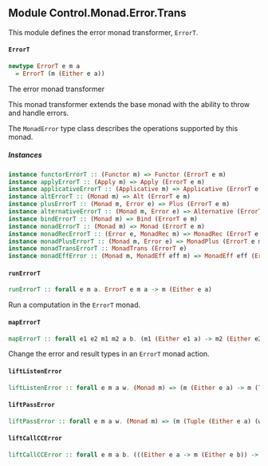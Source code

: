 ## Module Control.Monad.Error.Trans

This module defines the error monad transformer, `ErrorT`.

#### `ErrorT`

``` purescript
newtype ErrorT e m a
  = ErrorT (m (Either e a))
```

The error monad transformer

This monad transformer extends the base monad with the ability to throw and handle
errors.

The `MonadError` type class describes the operations supported by this monad.

##### Instances
``` purescript
instance functorErrorT :: (Functor m) => Functor (ErrorT e m)
instance applyErrorT :: (Apply m) => Apply (ErrorT e m)
instance applicativeErrorT :: (Applicative m) => Applicative (ErrorT e m)
instance altErrorT :: (Monad m) => Alt (ErrorT e m)
instance plusErrorT :: (Monad m, Error e) => Plus (ErrorT e m)
instance alternativeErrorT :: (Monad m, Error e) => Alternative (ErrorT e m)
instance bindErrorT :: (Monad m) => Bind (ErrorT e m)
instance monadErrorT :: (Monad m) => Monad (ErrorT e m)
instance monadRecErrorT :: (Error e, MonadRec m) => MonadRec (ErrorT e m)
instance monadPlusErrorT :: (Monad m, Error e) => MonadPlus (ErrorT e m)
instance monadTransErrorT :: MonadTrans (ErrorT e)
instance monadEffError :: (Monad m, MonadEff eff m) => MonadEff eff (ErrorT e m)
```

#### `runErrorT`

``` purescript
runErrorT :: forall e m a. ErrorT e m a -> m (Either e a)
```

Run a computation in the `ErrorT` monad.

#### `mapErrorT`

``` purescript
mapErrorT :: forall e1 e2 m1 m2 a b. (m1 (Either e1 a) -> m2 (Either e2 b)) -> ErrorT e1 m1 a -> ErrorT e2 m2 b
```

Change the error and result types in an `ErrorT` monad action.

#### `liftListenError`

``` purescript
liftListenError :: forall e m a w. (Monad m) => (m (Either e a) -> m (Tuple (Either e a) w)) -> ErrorT e m a -> ErrorT e m (Tuple a w)
```

#### `liftPassError`

``` purescript
liftPassError :: forall e m a w. (Monad m) => (m (Tuple (Either e a) (w -> w)) -> m (Either e a)) -> ErrorT e m (Tuple a (w -> w)) -> ErrorT e m a
```

#### `liftCallCCError`

``` purescript
liftCallCCError :: forall e m a b. (((Either e a -> m (Either e b)) -> m (Either e a)) -> m (Either e a)) -> ((a -> ErrorT e m b) -> ErrorT e m a) -> ErrorT e m a
```


